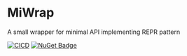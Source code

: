 # MiWrap
A small wrapper for minimal API implementing REPR pattern


[![CICD](https://github.com/Nairda015/MiWrap/actions/workflows/main.yml/badge.svg)](https://github.com/Nairda015/MiWrap/actions/workflows/main.yml)
[![NuGet Badge](https://img.shields.io/nuget/dt/MiWrap)](https://www.nuget.org/packages/MiWrap/)
